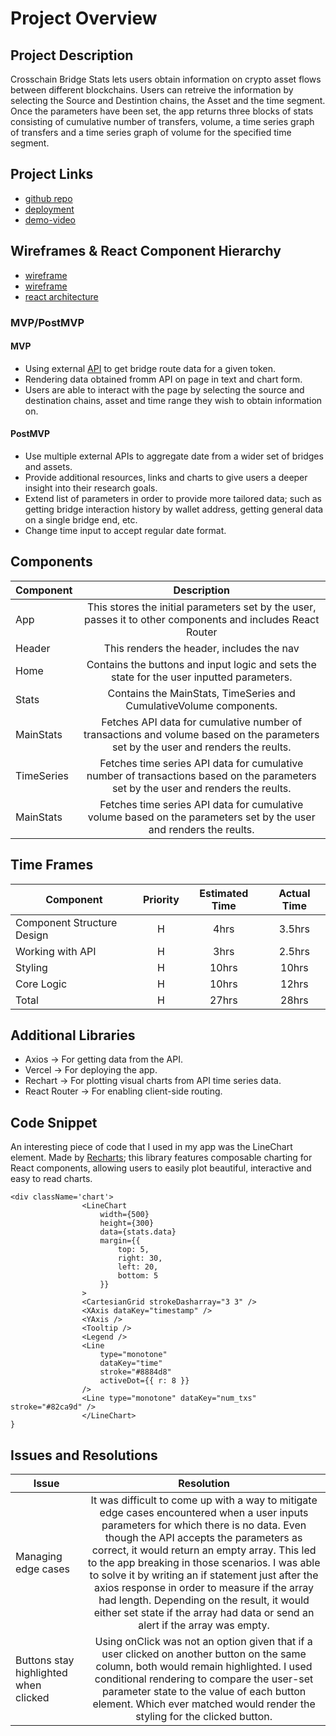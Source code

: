 # Project Overview


## Project Description

Crosschain Bridge Stats lets users obtain information on crypto asset flows between different blockchains. Users can retreive the information by selecting the Source and Destintion chains, the Asset and the time segment. Once the parameters have been set, the app returns three blocks of stats consisting of cumulative number of transfers, volume, a time series graph of transfers and a time series graph of volume for the specified time segment.

## Project Links

- [github repo](https://github.com/guillermoaviles/crosschain-bridging-stats)
- [deployment](https://crosschain-bridging-stats.vercel.app/)
- [demo-video](https://vimeo.com/772207095)

## Wireframes & React Component Hierarchy

- [wireframe](https://github.com/guillermoaviles/crosschain-bridging-stats/blob/MVP/design/Crosschain%20Bridge%20Stats%20Wireframe%201.png)
- [wireframe](https://github.com/guillermoaviles/crosschain-bridging-stats/blob/MVP/design/Crosschain%20Bridge%20Stats%20Wireframe%202.png)
- [react architecture](https://github.com/guillermoaviles/crosschain-bridging-stats/blob/MVP/design/React%20Component%20Hierarchy%20Diagram.png)


### MVP/PostMVP

#### MVP
- Using external [API](https://docs.axelarscan.io/) to get bridge route data for a given token.
- Rendering data obtained fromm API on page in text and chart form. 
- Users are able to interact with the page by selecting the source and destination chains, asset and time range they wish to obtain information on.

#### PostMVP

- Use multiple external APIs to aggregate date from a wider set of bridges and assets.
- Provide additional resources, links and charts to give users a deeper insight into their research goals.
- Extend list of parameters in order to provide more tailored data; such as getting bridge interaction history by wallet address, getting general data on a single bridge end, etc.
- Change time input to accept regular date format.

## Components

| Component | Description | 
| --- | :---: |  
| App | This stores the initial parameters set by the user, passes it to other components and includes React Router| 
| Header | This renders the header, includes the nav | 
| Home | Contains the buttons and input logic and sets the state for the user inputted parameters. | 
| Stats | Contains the MainStats, TimeSeries and CumulativeVolume components. | 
| MainStats | Fetches API data for cumulative number of transactions and volume based on the parameters set by the user and renders the reults. |
| TimeSeries | Fetches time series API data for cumulative number of transactions based on the parameters set by the user and renders the reults. |
| MainStats | Fetches time series API data for cumulative volume based on the parameters set by the user and renders the reults. |

## Time Frames

| Component | Priority | Estimated Time | Actual Time |
| --- | :---: |  :---: | :---: |
| Component Structure Design | H | 4hrs| 3.5hrs |
| Working with API | H | 3hrs| 2.5hrs |
| Styling | H | 10hrs| 10hrs |
| Core Logic | H | 10hrs| 12hrs |
| Total | H | 27hrs| 28hrs |

## Additional Libraries
 
 - Axios -> For getting data from the API.
 - Vercel -> For deploying the app.
 - Rechart -> For plotting visual charts from API time series data.
 - React Router -> For enabling client-side routing.

## Code Snippet

An interesting piece of code that I used in my app was the LineChart element. Made by [Recharts](https://recharts.org/en-US); this library features composable charting for React components, allowing users to easily plot beautiful, interactive and easy to read charts.

```
<div className='chart'>
                <LineChart
                    width={500}
                    height={300}
                    data={stats.data}
                    margin={{
                        top: 5,
                        right: 30,
                        left: 20,
                        bottom: 5
                    }}
                >
                <CartesianGrid strokeDasharray="3 3" />
                <XAxis dataKey="timestamp" />
                <YAxis />
                <Tooltip />
                <Legend />
                <Line
                    type="monotone"
                    dataKey="time"
                    stroke="#8884d8"
                    activeDot={{ r: 8 }}
                />
                <Line type="monotone" dataKey="num_txs" stroke="#82ca9d" />
                </LineChart>
}
```

## Issues and Resolutions

| Issue | Resolution | 
| --- | :---: |  
| Managing edge cases | It was difficult to come up with a way to mitigate edge cases encountered when a user inputs parameters for which there is no data. Even though the API accepts the parameters as correct, it would return an empty array. This led to the app breaking in those scenarios. I was able to solve it by writing an if statement just after the axios response in order to measure if the array had length. Depending on the result, it would either set state if the array had data or send an alert if the array was empty. | 
| Buttons stay highlighted when clicked | Using onClick was not an option given that if a user clicked on another button on the same column, both would remain highlighted. I used conditional rendering to compare the user-set parameter state to the value of each button element. Which ever matched would render the styling for the clicked button. | 

